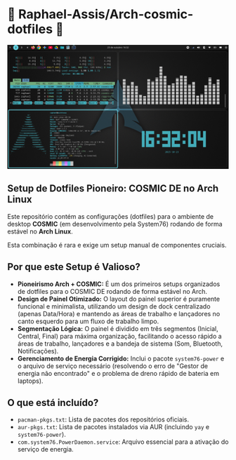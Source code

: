 # 🚀 Raphael-Assis/Arch-cosmic-dotfiles 🚀

![Screenshot do Setup COSMIC Arch](screenshots/cosmic-arch-rice.png) 

## Setup de Dotfiles Pioneiro: COSMIC DE no Arch Linux

Este repositório contém as configurações (dotfiles) para o ambiente de desktop **COSMIC** (em desenvolvimento pela System76) rodando de forma estável no **Arch Linux**.

Esta combinação é rara e exige um setup manual de componentes cruciais.

## Por que este Setup é Valioso?

* **Pioneirismo Arch + COSMIC:** É um dos primeiros setups organizados de dotfiles para o COSMIC DE rodando de forma estável no Arch.
* **Design de Painel Otimizado:** O layout do painel superior é puramente funcional e minimalista, utilizando um design de dock centralizado (apenas Data/Hora) e mantendo as áreas de trabalho e lançadores no canto esquerdo para um fluxo de trabalho limpo.
* **Segmentação Lógica:** O painel é dividido em três segmentos (Inicial, Central, Final) para máxima organização, facilitando o acesso rápido a áreas de trabalho, lançadores e a bandeja de sistema (Som, Bluetooth, Notificações).
* **Gerenciamento de Energia Corrigido:** Inclui o pacote `system76-power` e o arquivo de serviço necessário (resolvendo o erro de "Gestor de energia não encontrado" e o problema de dreno rápido de bateria em laptops).

## O que está incluído?

* `pacman-pkgs.txt`: Lista de pacotes dos repositórios oficiais.
* `aur-pkgs.txt`: Lista de pacotes instalados via AUR (incluindo `yay` e `system76-power`).
* `com.system76.PowerDaemon.service`: Arquivo essencial para a ativação do serviço de energia.
